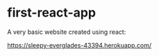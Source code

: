 # first-react-app
A very basic website created using react:

https://sleepy-everglades-43394.herokuapp.com/
